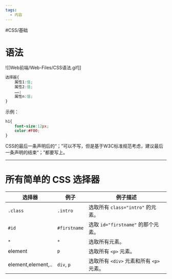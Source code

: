 ```yaml
---
tags:
  - 内容
---
```

#CSS/基础
# 语法
![[Web前端/Web-Files/CSS语法.gif]]
```CSS
选择器{
	属性1:值;
	属性2:值;
	……;
	属性n:值;
}
```

示例：
```CSS
h1{
	font-size:12px;
	color:#F00;
}
```

CSS的最后一条声明后的“；”可以不写，但是基于W3C标准规范考虑，建议最后一条声明的结束“；”都要写上。

---

# 所有简单的 CSS 选择器

|选择器|例子|例子描述|
|---|---|---|
|`.class`|`.intro`|选取所有 `class="intro"` 的元素。|
|`#id`|`#firstname`|选取 `id="firstname"` 的那个元素。|
|`*`|`*`|选取所有元素。|
|element|`p`|选取所有 `<p>` 元素。|
|element,element,..|`div`, `p`|选取所有 `<div>` 元素和所有 `<p>` 元素。|